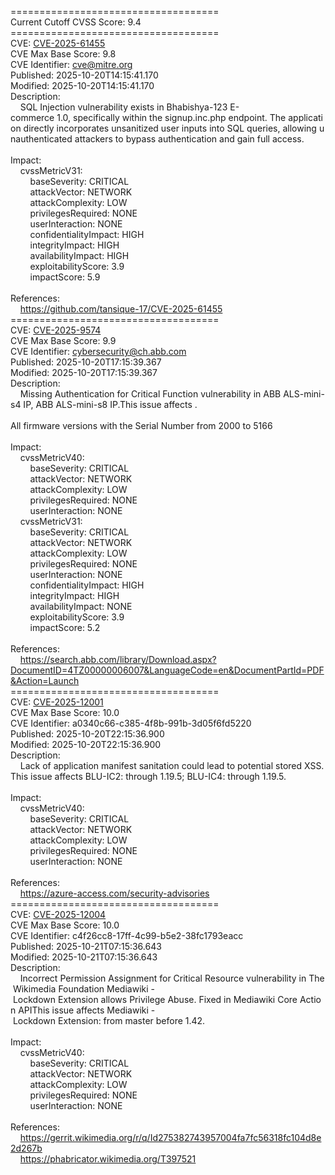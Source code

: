 ====================================<br>Current&nbsp;Cutoff&nbsp;CVSS&nbsp;Score:&nbsp;9.4<br>====================================<br>CVE:&nbsp;<a href="https://nvd.nist.gov/vuln/detail/CVE-2025-61455">CVE-2025-61455</a><br>CVE&nbsp;Max&nbsp;Base&nbsp;Score:&nbsp;9.8<br>CVE&nbsp;Identifier:&nbsp;cve@mitre.org<br>Published:&nbsp;2025-10-20T14:15:41.170<br>Modified:&nbsp;2025-10-20T14:15:41.170<br>Description:&nbsp;<br>&nbsp;&nbsp;&nbsp;&nbsp;SQL&nbsp;Injection&nbsp;vulnerability&nbsp;exists&nbsp;in&nbsp;Bhabishya-123&nbsp;E-commerce&nbsp;1.0,&nbsp;specifically&nbsp;within&nbsp;the&nbsp;signup.inc.php&nbsp;endpoint.&nbsp;The&nbsp;application&nbsp;directly&nbsp;incorporates&nbsp;unsanitized&nbsp;user&nbsp;inputs&nbsp;into&nbsp;SQL&nbsp;queries,&nbsp;allowing&nbsp;unauthenticated&nbsp;attackers&nbsp;to&nbsp;bypass&nbsp;authentication&nbsp;and&nbsp;gain&nbsp;full&nbsp;access.<br><br>Impact:<br>&nbsp;&nbsp;&nbsp;&nbsp;cvssMetricV31:<br>&nbsp;&nbsp;&nbsp;&nbsp;&nbsp;&nbsp;&nbsp;&nbsp;baseSeverity:&nbsp;CRITICAL<br>&nbsp;&nbsp;&nbsp;&nbsp;&nbsp;&nbsp;&nbsp;&nbsp;attackVector:&nbsp;NETWORK<br>&nbsp;&nbsp;&nbsp;&nbsp;&nbsp;&nbsp;&nbsp;&nbsp;attackComplexity:&nbsp;LOW<br>&nbsp;&nbsp;&nbsp;&nbsp;&nbsp;&nbsp;&nbsp;&nbsp;privilegesRequired:&nbsp;NONE<br>&nbsp;&nbsp;&nbsp;&nbsp;&nbsp;&nbsp;&nbsp;&nbsp;userInteraction:&nbsp;NONE<br>&nbsp;&nbsp;&nbsp;&nbsp;&nbsp;&nbsp;&nbsp;&nbsp;confidentialityImpact:&nbsp;HIGH<br>&nbsp;&nbsp;&nbsp;&nbsp;&nbsp;&nbsp;&nbsp;&nbsp;integrityImpact:&nbsp;HIGH<br>&nbsp;&nbsp;&nbsp;&nbsp;&nbsp;&nbsp;&nbsp;&nbsp;availabilityImpact:&nbsp;HIGH<br>&nbsp;&nbsp;&nbsp;&nbsp;&nbsp;&nbsp;&nbsp;&nbsp;exploitabilityScore:&nbsp;3.9<br>&nbsp;&nbsp;&nbsp;&nbsp;&nbsp;&nbsp;&nbsp;&nbsp;impactScore:&nbsp;5.9<br><br>References:&nbsp;<br>&nbsp;&nbsp;&nbsp;&nbsp;https://github.com/tansique-17/CVE-2025-61455<br>====================================<br>CVE:&nbsp;<a href="https://nvd.nist.gov/vuln/detail/CVE-2025-9574">CVE-2025-9574</a><br>CVE&nbsp;Max&nbsp;Base&nbsp;Score:&nbsp;9.9<br>CVE&nbsp;Identifier:&nbsp;cybersecurity@ch.abb.com<br>Published:&nbsp;2025-10-20T17:15:39.367<br>Modified:&nbsp;2025-10-20T17:15:39.367<br>Description:&nbsp;<br>&nbsp;&nbsp;&nbsp;&nbsp;Missing&nbsp;Authentication&nbsp;for&nbsp;Critical&nbsp;Function&nbsp;vulnerability&nbsp;in&nbsp;ABB&nbsp;ALS-mini-s4&nbsp;IP,&nbsp;ABB&nbsp;ALS-mini-s8&nbsp;IP.This&nbsp;issue&nbsp;affects&nbsp;. <br><br>All&nbsp;firmware&nbsp;versions&nbsp;with&nbsp;the&nbsp;Serial&nbsp;Number&nbsp;from&nbsp;2000&nbsp;to&nbsp;5166<br><br>Impact:<br>&nbsp;&nbsp;&nbsp;&nbsp;cvssMetricV40:<br>&nbsp;&nbsp;&nbsp;&nbsp;&nbsp;&nbsp;&nbsp;&nbsp;baseSeverity:&nbsp;CRITICAL<br>&nbsp;&nbsp;&nbsp;&nbsp;&nbsp;&nbsp;&nbsp;&nbsp;attackVector:&nbsp;NETWORK<br>&nbsp;&nbsp;&nbsp;&nbsp;&nbsp;&nbsp;&nbsp;&nbsp;attackComplexity:&nbsp;LOW<br>&nbsp;&nbsp;&nbsp;&nbsp;&nbsp;&nbsp;&nbsp;&nbsp;privilegesRequired:&nbsp;NONE<br>&nbsp;&nbsp;&nbsp;&nbsp;&nbsp;&nbsp;&nbsp;&nbsp;userInteraction:&nbsp;NONE<br>&nbsp;&nbsp;&nbsp;&nbsp;cvssMetricV31:<br>&nbsp;&nbsp;&nbsp;&nbsp;&nbsp;&nbsp;&nbsp;&nbsp;baseSeverity:&nbsp;CRITICAL<br>&nbsp;&nbsp;&nbsp;&nbsp;&nbsp;&nbsp;&nbsp;&nbsp;attackVector:&nbsp;NETWORK<br>&nbsp;&nbsp;&nbsp;&nbsp;&nbsp;&nbsp;&nbsp;&nbsp;attackComplexity:&nbsp;LOW<br>&nbsp;&nbsp;&nbsp;&nbsp;&nbsp;&nbsp;&nbsp;&nbsp;privilegesRequired:&nbsp;NONE<br>&nbsp;&nbsp;&nbsp;&nbsp;&nbsp;&nbsp;&nbsp;&nbsp;userInteraction:&nbsp;NONE<br>&nbsp;&nbsp;&nbsp;&nbsp;&nbsp;&nbsp;&nbsp;&nbsp;confidentialityImpact:&nbsp;HIGH<br>&nbsp;&nbsp;&nbsp;&nbsp;&nbsp;&nbsp;&nbsp;&nbsp;integrityImpact:&nbsp;HIGH<br>&nbsp;&nbsp;&nbsp;&nbsp;&nbsp;&nbsp;&nbsp;&nbsp;availabilityImpact:&nbsp;NONE<br>&nbsp;&nbsp;&nbsp;&nbsp;&nbsp;&nbsp;&nbsp;&nbsp;exploitabilityScore:&nbsp;3.9<br>&nbsp;&nbsp;&nbsp;&nbsp;&nbsp;&nbsp;&nbsp;&nbsp;impactScore:&nbsp;5.2<br><br>References:&nbsp;<br>&nbsp;&nbsp;&nbsp;&nbsp;https://search.abb.com/library/Download.aspx?DocumentID=4TZ00000006007&LanguageCode=en&DocumentPartId=PDF&Action=Launch<br>====================================<br>CVE:&nbsp;<a href="https://nvd.nist.gov/vuln/detail/CVE-2025-12001">CVE-2025-12001</a><br>CVE&nbsp;Max&nbsp;Base&nbsp;Score:&nbsp;10.0<br>CVE&nbsp;Identifier:&nbsp;a0340c66-c385-4f8b-991b-3d05f6fd5220<br>Published:&nbsp;2025-10-20T22:15:36.900<br>Modified:&nbsp;2025-10-20T22:15:36.900<br>Description:&nbsp;<br>&nbsp;&nbsp;&nbsp;&nbsp;Lack&nbsp;of&nbsp;application&nbsp;manifest&nbsp;sanitation&nbsp;could&nbsp;lead&nbsp;to&nbsp;potential&nbsp;stored&nbsp;XSS.This&nbsp;issue&nbsp;affects&nbsp;BLU-IC2:&nbsp;through&nbsp;1.19.5;&nbsp;BLU-IC4:&nbsp;through&nbsp;1.19.5.<br><br>Impact:<br>&nbsp;&nbsp;&nbsp;&nbsp;cvssMetricV40:<br>&nbsp;&nbsp;&nbsp;&nbsp;&nbsp;&nbsp;&nbsp;&nbsp;baseSeverity:&nbsp;CRITICAL<br>&nbsp;&nbsp;&nbsp;&nbsp;&nbsp;&nbsp;&nbsp;&nbsp;attackVector:&nbsp;NETWORK<br>&nbsp;&nbsp;&nbsp;&nbsp;&nbsp;&nbsp;&nbsp;&nbsp;attackComplexity:&nbsp;LOW<br>&nbsp;&nbsp;&nbsp;&nbsp;&nbsp;&nbsp;&nbsp;&nbsp;privilegesRequired:&nbsp;NONE<br>&nbsp;&nbsp;&nbsp;&nbsp;&nbsp;&nbsp;&nbsp;&nbsp;userInteraction:&nbsp;NONE<br><br>References:&nbsp;<br>&nbsp;&nbsp;&nbsp;&nbsp;https://azure-access.com/security-advisories<br>====================================<br>CVE:&nbsp;<a href="https://nvd.nist.gov/vuln/detail/CVE-2025-12004">CVE-2025-12004</a><br>CVE&nbsp;Max&nbsp;Base&nbsp;Score:&nbsp;10.0<br>CVE&nbsp;Identifier:&nbsp;c4f26cc8-17ff-4c99-b5e2-38fc1793eacc<br>Published:&nbsp;2025-10-21T07:15:36.643<br>Modified:&nbsp;2025-10-21T07:15:36.643<br>Description:&nbsp;<br>&nbsp;&nbsp;&nbsp;&nbsp;Incorrect&nbsp;Permission&nbsp;Assignment&nbsp;for&nbsp;Critical&nbsp;Resource&nbsp;vulnerability&nbsp;in&nbsp;The&nbsp;Wikimedia&nbsp;Foundation&nbsp;Mediawiki&nbsp;-&nbsp;Lockdown&nbsp;Extension&nbsp;allows&nbsp;Privilege&nbsp;Abuse.&nbsp;Fixed&nbsp;in&nbsp;Mediawiki&nbsp;Core&nbsp;Action&nbsp;APIThis&nbsp;issue&nbsp;affects&nbsp;Mediawiki&nbsp;-&nbsp;Lockdown&nbsp;Extension:&nbsp;from&nbsp;master&nbsp;before&nbsp;1.42.<br><br>Impact:<br>&nbsp;&nbsp;&nbsp;&nbsp;cvssMetricV40:<br>&nbsp;&nbsp;&nbsp;&nbsp;&nbsp;&nbsp;&nbsp;&nbsp;baseSeverity:&nbsp;CRITICAL<br>&nbsp;&nbsp;&nbsp;&nbsp;&nbsp;&nbsp;&nbsp;&nbsp;attackVector:&nbsp;NETWORK<br>&nbsp;&nbsp;&nbsp;&nbsp;&nbsp;&nbsp;&nbsp;&nbsp;attackComplexity:&nbsp;LOW<br>&nbsp;&nbsp;&nbsp;&nbsp;&nbsp;&nbsp;&nbsp;&nbsp;privilegesRequired:&nbsp;NONE<br>&nbsp;&nbsp;&nbsp;&nbsp;&nbsp;&nbsp;&nbsp;&nbsp;userInteraction:&nbsp;NONE<br><br>References:&nbsp;<br>&nbsp;&nbsp;&nbsp;&nbsp;https://gerrit.wikimedia.org/r/q/Id275382743957004fa7fc56318fc104d8e2d267b<br>&nbsp;&nbsp;&nbsp;&nbsp;https://phabricator.wikimedia.org/T397521
